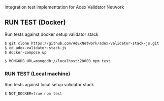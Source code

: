 Integration test implementation for Adex Validator Network

## RUN TEST (Docker)

Run tests against docker setup validator stack
```bash
$ git clone https://github.com/AdExNetwork/adex-validator-stack-js.git
$ cd adex-validator-stack-js
$ docker-compose up
```

```bash
$ MONGODB_URL=mongodb://localhost:28000 npm test
```

### RUN TEST (Local machine)
Run tests against local setup validator stack

```bash
$ NOT_DOCKER=true npm test
```